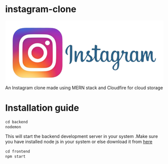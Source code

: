 # instagram-clone
![](https://github.com/NaveenkumarMD/instagram-clone/blob/master/frontend/src/logo.png)
An Instagram clone made using MERN stack and Cloudfire for cloud storage

# Installation guide
  ```
  cd backend
  nodemon 
  ```
  This will start the backend development server in your system .Make sure you have installed node js in your system or else download it from [here](https://nodejs.org/en/)
  
  ```
  cd frontend
  npm start
  ```

